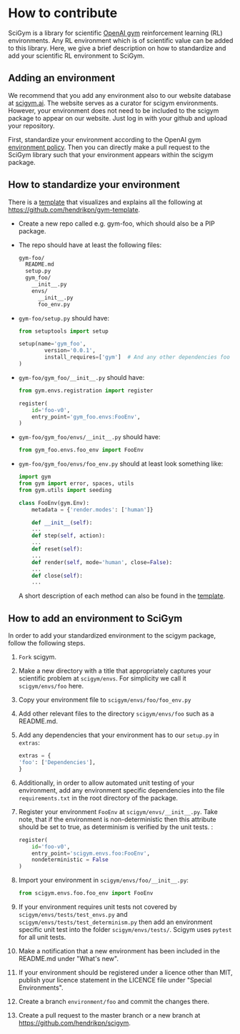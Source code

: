 # How to contribute

SciGym is a library for scientific [OpenAI gym] reinforcement learning (RL) environments. 
Any RL environment which is of scientific value can be added to this library.
Here, we give a brief description on how to standardize and add your scientific RL environment to SciGym.

## Adding an environment

We recommend that you add any environment also to our website database at [scigym.ai]. The website serves as a curator for scigym environments.
However, your environment does not need to be included to the scigym package to appear on our website. Just log in with your github and upload your repository.

First, standardize your environment according to the OpenAI gym [environment policy].
Then you can directly make a pull request to the SciGym library such that your environment appears within the scigym package.

## How to standardize your environment

There is a [template] that visualizes and explains all the following at https://github.com/hendrikpn/gym-template.

* Create a new repo called e.g. gym-foo, which should also be a PIP package.

* The repo should have at least the following files:
  ```sh
  gym-foo/
    README.md
    setup.py
    gym_foo/
      __init__.py
      envs/
        __init__.py
        foo_env.py
  ```

* `gym-foo/setup.py` should have:

    ```python
    from setuptools import setup

    setup(name='gym_foo',
            version='0.0.1',
            install_requires=['gym']  # And any other dependencies foo needs
    )  
    ```

* `gym-foo/gym_foo/__init__.py` should have:

    ```python
    from gym.envs.registration import register

    register(
        id='foo-v0',
        entry_point='gym_foo.envs:FooEnv',
    )
    ```

* `gym-foo/gym_foo/envs/__init__.py` should have:

    ```python
    from gym_foo.envs.foo_env import FooEnv
    ```

* `gym-foo/gym_foo/envs/foo_env.py` should at least look something like:

    ```python
    import gym
    from gym import error, spaces, utils
    from gym.utils import seeding

    class FooEnv(gym.Env):
        metadata = {'render.modes': ['human']}

        def __init__(self):
        ...
        def step(self, action):
        ...
        def reset(self):
        ...
        def render(self, mode='human', close=False):
        ...
        def close(self):
        ...
    ```

    A short description of each method can also be found in the [template].

## How to add an environment to SciGym

In order to add your standardized environment to the scigym package, follow the following steps.

1. `Fork` scigym.
2. Make a new directory with a title that appropriately captures your scientific problem at `scigym/envs`. For simplicity we call it `scigym/envs/foo` here.
3. Copy your environment file to `scigym/envs/foo/foo_env.py`
4. Add other relevant files to the directory `scigym/envs/foo` such as a README.md.
5. Add any dependencies that your environment has to our `setup.py` in `extras`:

    ```python
    extras = {
    'foo': ['Dependencies'],
    }
    ```
6. Additionally, in order to allow automated unit testing of your environment, add any environment specific dependencies into the file `requirements.txt` in the root directory of the package.
7. Register your environment `FooEnv` at `scigym/envs/__init__.py`. Take note, that if the environment is non-deterministic then this attribute should be set to true, as determinism is verified by the unit tests. :

    ```python
    register(
        id='foo-v0',
        entry_point='scigym.envs.foo:FooEnv',
        nondeterministic = False
    )
    ```

8. Import your environment in `scigym/envs/foo/__init__.py`:

    ```python
    from scigym.envs.foo.foo_env import FooEnv
    ```

9. If your environment requires unit tests not covered by `scigym/envs/tests/test_envs.py` and `scigym/envs/tests/test_determinism.py` then add an environment specific unit test into the folder `scigym/envs/tests/`. Scigym uses `pytest` for all unit tests.

10. Make a notification that a new environment has been included in the README.md under "What's new". 
11. If your environment should be registered under a licence other than MIT, publish your licence statement in the LICENCE file under "Special Environments".
12. Create a branch `environment/foo` and commit the changes there.
13. Create a pull request to the master branch or a new branch at https://github.com/hendrikpn/scigym.


  [OpenAI gym]: https://github.com/openai/gym
  [scigym.ai]: https://scigym.ai
  [environment policy]: https://github.com/openai/gym/tree/master/gym/envs#how-to-create-new-environments-for-gym
  [template]: https://hendrikpn.github.io/gym-template/
